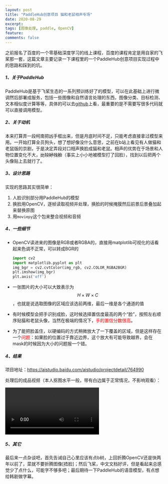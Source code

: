 ```yaml
---
layout: post
title: "PaddleHub创意项目 猫和老鼠相声专场"
date: 2020-08-29
excerpt: 
tags: [图像处理, paddle, OpenCV]
feature: 
comments: false
---
```


之前报名了百度的一个零基础深度学习的线上课程，百度的课程肯定是用自家的飞桨那一套，这篇文章主要记录一下课程里的一个PaddleHub创意项目实现过程中的思路和踩到的坑。

##### 1、关于PaddleHub

PaddleHub是基于飞桨生态的一系列预训练好了的模型，可以在此基础上进行微调然后部署成服务，包括一些图像和自然语言处理的东西，图像分类、目标检测、文本相似度计算等等，具体的可以去[github](https://github.com/PaddlePaddle/PaddleHub)上看，最重要的是不需要写很多代码就可以直接调用模型。

##### 2、关于动机

本来打算弄一段柯南把凶手框出来，但是月底时间不足，只能考虑直接拿过模型来用。一开始打算全员狗头，想了想好像没什么意思，之前在b站上看见有人做猫和老鼠版的京剧，于是决定弄段对口相声换脸成猫和老鼠。相声的优势在于场景和人物位置变化不大，~~比较好找脸~~（事实上小小地被模型打了回脸），找到以后把两个头像贴上去就行了。

##### 3、设计思路

实现的思路其实很简单：

1. 人脸识别部分用PaddleHub的模型
2. 换脸用OpenCV，逐帧读取视频并处理，换脸的时候掩膜然后前景后景叠加起来替换原图
3. 用`moviepy`这个包来整合视频和音频

##### 4、一些细节

- OpenCV读进来的图像是RGB或者RGBA的，直接用matplotlib可视化的话看起来色调不正常，可以转成BGR的

  ```python
  import cv2
  import matplotlib.pyplot as plt
  img_bgr = cv2.cvtColor(img_rgb, cv2.COLOR_RGBA2BGR)
  plt.imshow(img_bgr)
  plt.axis('off') 
  ```

- 一张图片的大小可以大致表示为$$H \times W \times C$$，也就是说选取图像的区域应该选前两维，最后一维是各个通道的值

- 有时候模型会把手识别成脸，这时候选择置信度最高的两个“脸”，按照左右顺序贴猫和老鼠头像，当然在极端的情况下，<font color="red">手的置信分数很高</font>。

- 为了能把脸盖住，以硬编码的方式稍微放大了一下覆盖的区域，但是这样存在一个<font color="red">问题</font>：如果脸的位置过于靠近边界，这个放大有可能导致越界，会在mask的时候因为大小的问题报一个错。

##### 4、结果

项目地址：https://aistudio.baidu.com/aistudio/projectdetail/764990

处理后的成品视频（本人抠图水平一般，带有白边属于正常情况，不影响观看）：

<video controls  style="width= 50%; height=50%">
<source src="https://dle.oss-cn-beijing.aliyuncs.com/18-7-21/result%20%283%29.mp4" type="video/mp4">
</video>

##### 5、其它

最后来一点杂谈吧，首先告诫自己心里应该有点b树，上回折腾OpenCV还是快两年以前了，菜就不要折腾图像[捂脸]；然后飞桨，中文文档好评，但是看起来总感觉少了点什么，可能字不够多吧；最后期待一下PaddleHub的语音模型，有点想给韩剧做字幕。

